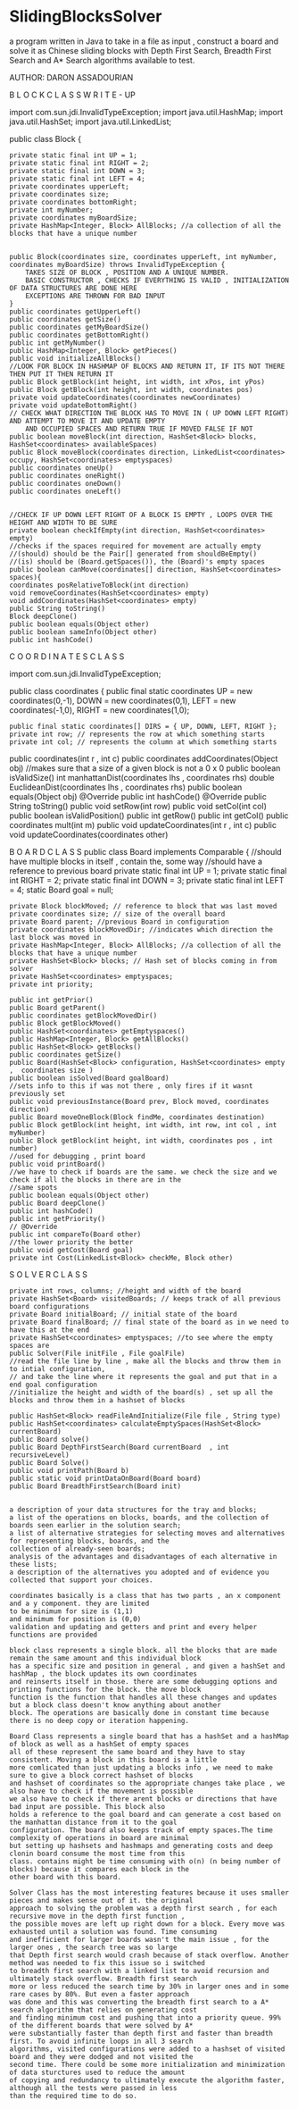 # SlidingBlocksSolver
a program written in Java to take in a file as input , construct a board and solve it as Chinese sliding blocks with Depth First Search, Breadth First Search and A* Search algorithms available to test.


AUTHOR: DARON ASSADOURIAN

B L O C K   C L A S S   W R I T E - UP

import com.sun.jdi.InvalidTypeException;
import java.util.HashMap;
import java.util.HashSet;
import java.util.LinkedList;


public class Block {

    private static final int UP = 1;
    private static final int RIGHT = 2;
    private static final int DOWN = 3;
    private static final int LEFT = 4;
    private coordinates upperLeft;
    private coordinates size;
    private coordinates bottomRight;
    private int myNumber;
    private coordinates myBoardSize;
    private HashMap<Integer, Block> AllBlocks; //a collection of all the blocks that have a unique number


    public Block(coordinates size, coordinates upperLeft, int myNumber, coordinates myBoardSize) throws InvalidTypeException {
        TAKES SIZE OF BLOCK , POSITION AND A UNIQUE NUMBER.
        BASIC CONSTRUCTOR , CHECKS IF EVERYTHING IS VALID , INITIALIZATION OF DATA STRUCTURES ARE DONE HERE
        EXCEPTIONS ARE THROWN FOR BAD INPUT
    }
    public coordinates getUpperLeft()
    public coordinates getSize()
    public coordinates getMyBoardSize()
    public coordinates getBottomRight()
    public int getMyNumber()
    public HashMap<Integer, Block> getPieces()
    public void initializeAllBlocks()
    //LOOK FOR BLOCK IN HASHMAP OF BLOCKS AND RETURN IT, IF ITS NOT THERE THEN PUT IT THEN RETURN IT
    public Block getBlock(int height, int width, int xPos, int yPos)
    public Block getBlock(int height, int width, coordinates pos)
    private void updateCoordinates(coordinates newCoordinates)
    private void updateBottomRight()
    // CHECK WHAT DIRECTION THE BLOCK HAS TO MOVE IN ( UP DOWN LEFT RIGHT) AND ATTEMPT TO MOVE IT AND UPDATE EMPTY
        AND OCCUPIED SPACES AND RETURN TRUE IF MOVED FALSE IF NOT
    public boolean moveBlock(int direction, HashSet<Block> blocks, HashSet<coordinates> availableSpaces)
    public Block moveBlock(coordinates direction, LinkedList<coordinates> occupy, HashSet<coordinates> emptyspaces)
    public coordinates oneUp()
    public coordinates oneRight()
    public coordinates oneDown()
    public coordinates oneLeft()


    //CHECK IF UP DOWN LEFT RIGHT OF A BLOCK IS EMPTY , LOOPS OVER THE HEIGHT AND WIDTH TO BE SURE
    private boolean checkIfEmpty(int direction, HashSet<coordinates> empty)
    //checks if the spaces required for movement are actually empty
    //(should) should be the Pair[] generated from shouldBeEmpty()
    //(is) should be (Board.getSpaces()), the (Board)'s empty spaces
    public boolean canMove(coordinates[] direction, HashSet<coordinates> spaces){
    coordinates posRelativeToBlock(int direction)
    void removeCoordinates(HashSet<coordinates> empty)
    void addCoordinates(HashSet<coordinates> empty)
    public String toString()
    Block deepClone()
    public boolean equals(Object other)
    public boolean sameInfo(Object other)
    public int hashCode()



C O O R D I N A T E S   C L A S S

import com.sun.jdi.InvalidTypeException;

public class coordinates {
    public final static coordinates
            UP = new coordinates(0,-1),
            DOWN = new coordinates(0,1),
            LEFT = new coordinates(-1,0),
            RIGHT = new coordinates(1,0);

    public final static coordinates[] DIRS = { UP, DOWN, LEFT, RIGHT };
    private int row; // represents the row at which something starts
    private int col; // represents the column at which something starts
   public coordinates(int r , int c)
    public coordinates addCoordinates(Object obj)
    //makes sure that a size of a given block is not a 0 x 0
    public boolean isValidSize()
    int manhattanDist(coordinates lhs , coordinates rhs)
    double EuclideanDist(coordinates lhs , coordinates rhs)
    public boolean equals(Object obj)
   @Override public int hashCode()
   @Override
   public String toString()
    public void setRow(int row)
    public void setCol(int col)
    public boolean isValidPosition()
    public int getRow()
    public int getCol()
    public coordinates mult(int m)
    public void updateCoordinates(int r , int c)
    public void updateCoordinates(coordinates other)


B O A R D   C L A S S
public class Board implements Comparable<Board> {
    //should have multiple blocks in itself , contain the, some way
    //should have a reference to previous board
    private static final int UP = 1;
    private static final int RIGHT = 2;
    private static final int DOWN = 3;
    private static final int LEFT = 4;
    static Board goal = null;

    private Block blockMoved; // reference to block that was last moved
    private coordinates size; // size of the overall board
    private Board parent; //previous Board in configuration
    private coordinates blockMovedDir; //indicates which direction the last block was moved in
    private HashMap<Integer, Block> AllBlocks; //a collection of all the blocks that have a unique number
    private HashSet<Block> blocks; // Hash set of blocks coming in from solver
    private HashSet<coordinates> emptyspaces;
    private int priority;

    public int getPrior()
    public Board getParent()
    public coordinates getBlockMovedDir()
    public Block getBlockMoved()
    public HashSet<coordinates> getEmptyspaces()
    public HashMap<Integer, Block> getAllBlocks()
    public HashSet<Block> getBlocks()
    public coordinates getSize()
    public Board(HashSet<Block> configuration, HashSet<coordinates> empty ,  coordinates size )
    public boolean isSolved(Board goalBoard)
    //sets info to this if was not there , only fires if it wasnt previously set
    public void previousInstance(Board prev, Block moved, coordinates direction)
    public Board moveOneBlock(Block findMe, coordinates destination)
    public Block getBlock(int height, int width, int row, int col , int myNumber)
    public Block getBlock(int height, int width, coordinates pos , int number)
    //used for debugging , print board
    public void printBoard()
    //we have to check if boards are the same. we check the size and we check if all the blocks in there are in the
    //same spots
    public boolean equals(Object other)
    public Board deepClone()
    public int hashCode()
    public int getPriority()
    // @Override
    public int compareTo(Board other)
    //the lower priority the better
    public void getCost(Board goal)
    private int Cost(LinkedList<Block> checkMe, Block other)


S O L V E R   C L A S S

    private int rows, columns; //height and width of the board
    private HashSet<Board> visitedBoards; // keeps track of all previous board configurations
    private Board initialBoard; // initial state of the board
    private Board finalBoard; // final state of the board as in we need to have this at the end
    private HashSet<coordinates> emptyspaces; //to see where the empty spaces are
    public Solver(File initFile , File goalFile)
    //read the file line by line , make all the blocks and throw them in to intial configuration,
    // and take the line where it represents the goal and put that in a end goal configuration
    //initialize the height and width of the board(s) , set up all the blocks and throw them in a hashset of blocks

    public HashSet<Block> readFileAndInitialize(File file , String type)
    public HashSet<coordinates> calculateEmptySpaces(HashSet<Block> currentBoard)
    public Board solve()
    public Board DepthFirstSearch(Board currentBoard  , int recursiveLevel)
    public Board Solve()
    public void printPath(Board b)
    public static void printDataOnBoard(Board board)
    public Board BreadthFirstSearch(Board init)


    a description of your data structures for the tray and blocks;
    a list of the operations on blocks, boards, and the collection of boards seen earlier in the solution search;
    a list of alternative strategies for selecting moves and alternatives for representing blocks, boards, and the
    collection of already-seen boards;
    analysis of the advantages and disadvantages of each alternative in these lists;
    a description of the alternatives you adopted and of evidence you collected that support your choices.

    coordinates basically is a class that has two parts , an x component and a y component. they are limited
    to be minimum for size is (1,1)
    and minimum for position is (0,0)
    validation and updating and getters and print and every helper functions are provided

    block class represents a single block. all the blocks that are made remain the same amount and this individual block
    has a specific size and position in general , and given a hashSet and hashMap , the block updates its own coordinates
    and reinserts itself in those. there are some debugging options and printing functions for the block. the move block
    function is the function that handles all these changes and updates but a block class doesn't know anything about another
    block. The operations are basically done in constant time because there is no deep copy or iteration happening.

    Board Class represents a single board that has a hashSet and a hashMap of block as well as a hashSet of empty spaces
    all of these represent the same board and they have to stay consistent. Moving a block in this board is a little
    more comlicated than just updating a blocks info , we need to make sure to give a block correct hashset of blocks
    and hashset of coordinates so the appropriate changes take place , we also have to check if the movement is possible
    we also have to check if there arent blocks or directions that have bad input are possible. This block also
    holds a reference to the goal board and can generate a cost based on the manhattan distance from it to the goal
    configuration. The board also keeps track of empty spaces.The time complexity of operations in board are minimal
    but setting up hashsets and hashmaps and generating costs and deep clonin board consume the most time from this
    class. contains might be time consuming with o(n) (n being number of blocks) because it compares each block in the
    other board with this board.

    Solver Class has the most interesting features because it uses smaller pieces and makes sense out of it. the original
    approach to solving the problem was a depth first search , for each recursive move in the depth first function ,
    the possible moves are left up right down for a block. Every move was exhausted until a solution was found. Time consuming
    and inefficient for larger boards wasn't the main issue , for the larger ones , the search tree was so large
    that Depth first search would crash because of stack overflow. Another method was needed to fix this issue so i switched
    to breadth first search with a linked list to avoid recursion and ultimately stack overflow. Breadth first search
    more or less reduced the search time by 30% in larger ones and in some rare cases by 80%. But even a faster approach
    was done and this was converting the breadth first search to a A* search algorithm that relies on generating cost
    and finding minimum cost and pushing that into a priority queue. 99% of the different boards that were solved by A*
    were substantially faster than depth first and faster than breadth first. To avoid infinite loops in all 3 search
    algorithms, visited configurations were added to a hashset of visited board and they were dodged and not visited the
    second time. There could be some more initialization and minimization of data sturctures used to reduce the amount
    of copying and redundancy to ultimately execute the algorithm faster, although all the tests were passed in less
    than the required time to do so.
